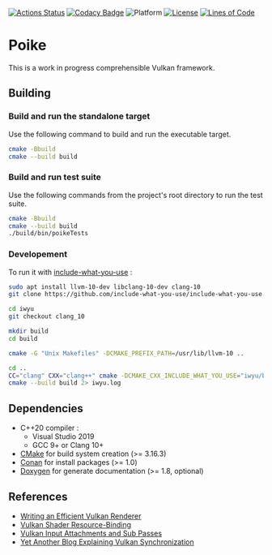 [![Actions Status](https://github.com/florianvazelle/poike/workflows/build/badge.svg)](https://github.com/florianvazelle/poike/actions)
[![Codacy Badge](https://app.codacy.com/project/badge/Grade/fdf05c587b994f008692d4e6fd1f0acd)](https://www.codacy.com/gh/florianvazelle/poike/dashboard?utm_source=github.com&amp;utm_medium=referral&amp;utm_content=florianvazelle/poike&amp;utm_campaign=Badge_Grade)
![Platform](https://img.shields.io/badge/platform-windows%20%7C%20linux-blue) 
[![License](https://img.shields.io/github/license/florianvazelle/poike)](https://github.com/florianvazelle/poike/blob/main/LICENSE)
[![Lines of Code](https://tokei.rs/b1/github/florianvazelle/poike?category=code)](https://tokei.rs)

# Poike

This is a work in progress comprehensible Vulkan framework.

## Building

### Build and run the standalone target

Use the following command to build and run the executable target.

```bash
cmake -Bbuild
cmake --build build
```

### Build and run test suite

Use the following commands from the project's root directory to run the test suite.

```bash
cmake -Bbuild
cmake --build build
./build/bin/poikeTests
```

### Developement

To run it with [include-what-you-use](https://github.com/include-what-you-use/include-what-you-use) :
```bash
sudo apt install llvm-10-dev libclang-10-dev clang-10
git clone https://github.com/include-what-you-use/include-what-you-use.git iwyu

cd iwyu
git checkout clang_10

mkdir build
cd build

cmake -G "Unix Makefiles" -DCMAKE_PREFIX_PATH=/usr/lib/llvm-10 ..

cd ..
CC="clang" CXX="clang++" cmake -DCMAKE_CXX_INCLUDE_WHAT_YOU_USE="iwyu/build/bin/include-what-you-use;-Xiwyu;any;-Xiwyu;iwyu;-Xiwyu;args" -Bbuild
cmake --build build 2> iwyu.log
```

## Dependencies

- C++20 compiler :
  - Visual Studio 2019
  - GCC 9+ or Clang 10+
- [CMake](https://cmake.org/) for build system creation (>= 3.16.3)
- [Conan](https://conan.io/) for install packages (>= 1.0)
- [Doxygen](https://doxygen.org/) for generate documentation (>= 1.8, optional)

## References

- [Writing an Efficient Vulkan Renderer](https://zeux.io/2020/02/27/writing-an-efficient-vulkan-renderer/)
- [Vulkan Shader Resource-Binding](https://developer.nvidia.com/vulkan-shader-resource-binding)
- [Vulkan Input Attachments and Sub Passes](https://www.saschawillems.de/blog/2018/07/19/vulkan-input-attachments-and-sub-passes/)
- [Yet Another Blog Explaining Vulkan Synchronization](https://themaister.net/blog/2019/08/14/yet-another-blog-explaining-vulkan-synchronization/)
